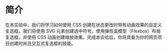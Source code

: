 # 简介

在本实验中，我们将学习如何使用 CSS 创建在状态更改时带有动画效果的自定义复选框。我们将使用 SVG 元素创建选中符号，使用弹性盒模型（Flexbox）布局复选框，并使用 CSS 动画创建缩放效果。完成本实验后，你将具备为你的网页项目创建时尚且交互式复选框的技能。
